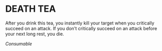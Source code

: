 # DEATH TEA

After you drink this tea, you instantly kill your target when you critically succeed on an attack. If you don’t critically succeed on an attack before your next long rest, you die.

*Consumable*
